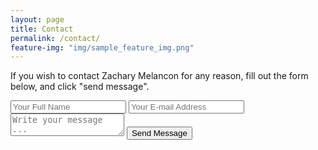 ```yaml
---
layout: page
title: Contact
permalink: /contact/
feature-img: "img/sample_feature_img.png"
---
```


If you wish to contact Zachary Melancon for any reason, fill out the form below, and click "send message".

<form action="https://getsimpleform.com/messages?form_api_token=753c57e4868f8f1f6be4a1e6ae6af22b" method="post">
  <!-- the redirect_to is optional, the form will redirect to the referrer on submission -->
  <input type='hidden' name='redirect_to' value='http://melanconz.github.io/thank-you/' />
  <input type='text' name='name' placeholder='Your Full Name' />
  <input type='email' name='email' placeholder='Your E-mail Address' />
  <textarea name='message' placeholder='Write your message ...'></textarea>
  <input type='submit' value='Send Message' />
</form>
